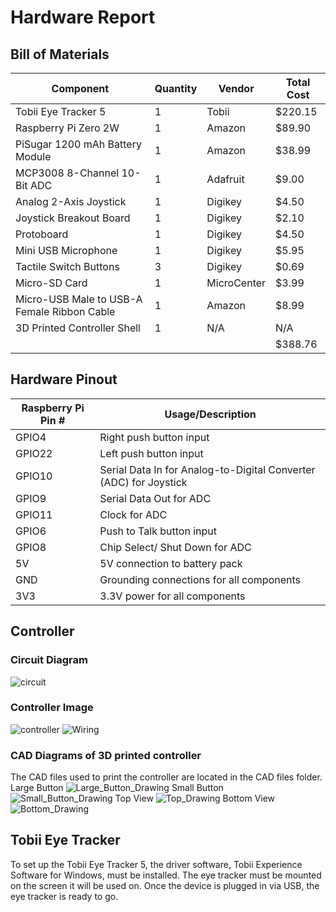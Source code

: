 # Hardware Report
## Bill of Materials
| Component | Quantity | Vendor | Total Cost | 
| ------------ | -------| -------| -------|
| Tobii Eye Tracker 5 | 1 | Tobii | $220.15 |
| Raspberry Pi Zero 2W | 1 | Amazon | $89.90 |
| PiSugar 1200 mAh Battery Module | 1 | Amazon | $38.99 |
| MCP3008 8-Channel 10-Bit ADC | 1 | Adafruit | $9.00 |
| Analog 2-Axis Joystick | 1 | Digikey | $4.50 |
| Joystick Breakout Board | 1 | Digikey | $2.10 |
| Protoboard | 1 | Digikey | $4.50 |
| Mini USB Microphone | 1 | Digikey | $5.95 |
| Tactile Switch Buttons | 3 | Digikey | $0.69 |
| Micro-SD Card | 1 | MicroCenter | $3.99 |
| Micro-USB Male to USB-A Female Ribbon Cable | 1 | Amazon | $8.99 |
| 3D Printed Controller Shell | 1 | N/A | N/A |
| | | | $388.76 |

## Hardware Pinout
| Raspberry Pi Pin # | Usage/Description |
| ------------ | -------|
| GPIO4 | Right push button input |
| GPIO22 | Left push button input |
| GPIO10 | Serial Data In for Analog-to-Digital Converter (ADC) for Joystick |
| GPIO9 |Serial Data Out for ADC |
| GPIO11 | Clock for ADC |
| GPIO6 | Push to Talk button input |
| GPIO8 | Chip Select/ Shut Down for ADC |
| 5V | 5V connection to battery pack |
| GND | Grounding connections for all components |
| 3V3 | 3.3V power for all components|

## Controller 
### Circuit Diagram
![circuit](https://user-images.githubusercontent.com/60196943/235364928-e4cb3a6f-1d31-42ff-a8e2-0e9d899382b8.png)

### Controller Image
![controller](https://user-images.githubusercontent.com/60196943/235365123-d277ea2b-d3c5-401a-89c5-5e07fab8c438.png)
![Wiring](https://user-images.githubusercontent.com/60196943/235370242-beb087c2-de2b-4e12-a860-c6ff7ec91cbc.jpeg)

### CAD Diagrams of 3D printed controller
The CAD files used to print the controller are located in the CAD files folder. 
Large Button 
![Large_Button_Drawing](https://user-images.githubusercontent.com/60196943/235370122-159330f7-593d-4b48-806c-62ace187ebf5.jpg)
Small Button
![Small_Button_Drawing](https://user-images.githubusercontent.com/60196943/235370125-70b38b81-3b8c-4dcd-a0ea-9d57cbc522e1.jpg)
Top View
![Top_Drawing](https://user-images.githubusercontent.com/60196943/235370128-27b56ca2-2e74-4766-bbee-b6bf2f8c92ff.jpg)
Bottom View
![Bottom_Drawing](https://user-images.githubusercontent.com/60196943/235370114-ee1d3a53-a749-4566-94e3-a49d80ad8314.jpg)

## Tobii Eye Tracker
To set up the Tobii Eye Tracker 5, the driver software, Tobii Experience Software for Windows, must be installed. 
The eye tracker must be mounted on the screen it will be used on. Once the device is plugged in via USB, the eye tracker is ready to go. 
